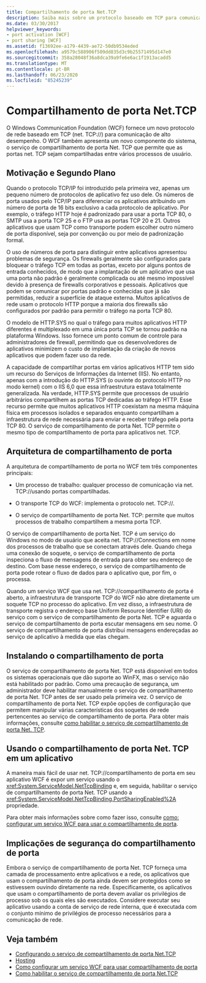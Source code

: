 ```yaml
---
title: Compartilhamento de porta Net.TCP
description: Saiba mais sobre um protocolo baseado em TCP para comunicação de alto desempenho e o serviço que permite que as portas sejam compartilhadas entre vários processos de usuário no WCF.
ms.date: 03/30/2017
helpviewer_keywords:
- port activation [WCF]
- port sharing [WCF]
ms.assetid: f13692ee-a179-4439-ae72-50db9534eded
ms.openlocfilehash: a9579c588906f509dd835d3c9b25571495d147e0
ms.sourcegitcommit: 358a28048f36a8dca39a9fe6e6ac1f1913acadd5
ms.translationtype: MT
ms.contentlocale: pt-BR
ms.lasthandoff: 06/23/2020
ms.locfileid: "85245239"
---
```

# <a name="nettcp-port-sharing"></a>Compartilhamento de porta Net.TCP
O Windows Communication Foundation (WCF) fornece um novo protocolo de rede baseado em TCP (net. TCP://) para comunicação de alto desempenho. O WCF também apresenta um novo componente do sistema, o serviço de compartilhamento de porta Net. TCP que permite que as portas net. TCP sejam compartilhadas entre vários processos de usuário.  
  
## <a name="background-and-motivation"></a>Motivação e Segundo Plano  
 Quando o protocolo TCP/IP foi introduzido pela primeira vez, apenas um pequeno número de protocolos de aplicativo fez uso dele. Os números de porta usados pelo TCP/IP para diferenciar os aplicativos atribuindo um número de porta de 16 bits exclusivo a cada protocolo de aplicativo. Por exemplo, o tráfego HTTP hoje é padronizado para usar a porta TCP 80, o SMTP usa a porta TCP 25 e o FTP usa as portas TCP 20 e 21. Outros aplicativos que usam TCP como transporte podem escolher outro número de porta disponível, seja por convenção ou por meio de padronização formal.  
  
 O uso de números de porta para distinguir entre aplicativos apresentou problemas de segurança. Os firewalls geralmente são configurados para bloquear o tráfego TCP em todas as portas, exceto por alguns pontos de entrada conhecidos, de modo que a implantação de um aplicativo que usa uma porta não padrão é geralmente complicada ou até mesmo impossível devido à presença de firewalls corporativos e pessoais. Aplicativos que podem se comunicar por portas padrão e conhecidas que já são permitidas, reduzir a superfície de ataque externa. Muitos aplicativos de rede usam o protocolo HTTP porque a maioria dos firewalls são configurados por padrão para permitir o tráfego na porta TCP 80.  
  
 O modelo de HTTP.SYS no qual o tráfego para muitos aplicativos HTTP diferentes é multiplexado em uma única porta TCP se tornou padrão na plataforma Windows. Isso fornece um ponto comum de controle para administradores de firewall, permitindo que os desenvolvedores de aplicativos minimizem o custo de implantação da criação de novos aplicativos que podem fazer uso da rede.  
  
 A capacidade de compartilhar portas em vários aplicativos HTTP tem sido um recurso do Serviços de Informações da Internet (IIS). No entanto, apenas com a introdução do HTTP.SYS (o ouvinte do protocolo HTTP no modo kernel) com o IIS 6,0 que essa infraestrutura estava totalmente generalizada. Na verdade, HTTP.SYS permite que processos de usuário arbitrários compartilhem as portas TCP dedicadas ao tráfego HTTP. Esse recurso permite que muitos aplicativos HTTP coexistam na mesma máquina física em processos isolados e separados enquanto compartilham a infraestrutura de rede necessária para enviar e receber tráfego pela porta TCP 80. O serviço de compartilhamento de porta Net. TCP permite o mesmo tipo de compartilhamento de porta para aplicativos net. TCP.  
  
## <a name="port-sharing-architecture"></a>Arquitetura de compartilhamento de porta  
 A arquitetura de compartilhamento de porta no WCF tem três componentes principais:  
  
- Um processo de trabalho: qualquer processo de comunicação via net. TCP://usando portas compartilhadas.  
  
- O transporte TCP do WCF: implementa o protocolo net. TCP://.  
  
- O serviço de compartilhamento de porta Net. TCP: permite que muitos processos de trabalho compartilhem a mesma porta TCP.  
  
 O serviço de compartilhamento de porta Net. TCP é um serviço do Windows no modo de usuário que aceita net. TCP://Connections em nome dos processos de trabalho que se conectam através dele. Quando chega uma conexão de soquete, o serviço de compartilhamento de porta inspeciona o fluxo de mensagens de entrada para obter seu endereço de destino. Com base nesse endereço, o serviço de compartilhamento de porta pode rotear o fluxo de dados para o aplicativo que, por fim, o processa.  
  
 Quando um serviço WCF que usa net. TCP://compartilhamento de porta é aberto, a infraestrutura de transporte TCP do WCF não abre diretamente um soquete TCP no processo do aplicativo. Em vez disso, a infraestrutura de transporte registra o endereço base Uniform Resource Identifier (URI) do serviço com o serviço de compartilhamento de porta Net. TCP e aguarda o serviço de compartilhamento de porta escutar mensagens em seu nome.  O serviço de compartilhamento de porta distribui mensagens endereçadas ao serviço de aplicativo à medida que elas chegam.  
  
## <a name="installing-port-sharing"></a>Instalando o compartilhamento de porta  
 O serviço de compartilhamento de porta Net. TCP está disponível em todos os sistemas operacionais que dão suporte ao WinFX, mas o serviço não está habilitado por padrão. Como uma precaução de segurança, um administrador deve habilitar manualmente o serviço de compartilhamento de porta Net. TCP antes de ser usado pela primeira vez. O serviço de compartilhamento de porta Net. TCP expõe opções de configuração que permitem manipular várias características dos soquetes de rede pertencentes ao serviço de compartilhamento de porta. Para obter mais informações, consulte [como habilitar o serviço de compartilhamento de porta Net. TCP](how-to-enable-the-net-tcp-port-sharing-service.md).  
  
## <a name="using-nettcp-port-sharing-in-an-application"></a>Usando o compartilhamento de porta Net. TCP em um aplicativo  
 A maneira mais fácil de usar net. TCP://compartilhamento de porta em seu aplicativo WCF é expor um serviço usando o <xref:System.ServiceModel.NetTcpBinding> e, em seguida, habilitar o serviço de compartilhamento de porta Net. TCP usando a <xref:System.ServiceModel.NetTcpBinding.PortSharingEnabled%2A> propriedade.  
  
 Para obter mais informações sobre como fazer isso, consulte [como: configurar um serviço WCF para usar o compartilhamento de porta](how-to-configure-a-wcf-service-to-use-port-sharing.md).  
  
## <a name="security-implications-of-port-sharing"></a>Implicações de segurança do compartilhamento de porta  
 Embora o serviço de compartilhamento de porta Net. TCP forneça uma camada de processamento entre aplicativos e a rede, os aplicativos que usam o compartilhamento de porta ainda devem ser protegidos como se estivessem ouvindo diretamente na rede. Especificamente, os aplicativos que usam o compartilhamento de porta devem avaliar os privilégios de processo sob os quais eles são executados. Considere executar seu aplicativo usando a conta de serviço de rede interna, que é executada com o conjunto mínimo de privilégios de processo necessários para a comunicação de rede.  
  
## <a name="see-also"></a>Veja também

- [Configurando o serviço de compartilhamento de porta Net.TCP](configuring-the-net-tcp-port-sharing-service.md)
- [Hosting](hosting.md)
- [Como configurar um serviço WCF para usar compartilhamento de porta](how-to-configure-a-wcf-service-to-use-port-sharing.md)
- [Como habilitar o serviço de compartilhamento de porta Net.TCP](how-to-enable-the-net-tcp-port-sharing-service.md)
